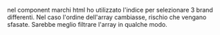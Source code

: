 nel component marchi html ho utilizzato l'indice per selezionare 3 brand differenti. Nel caso l'ordine dell'array cambiasse, rischio che vengano sfasate. Sarebbe meglio filtrare l'array in qualche modo.